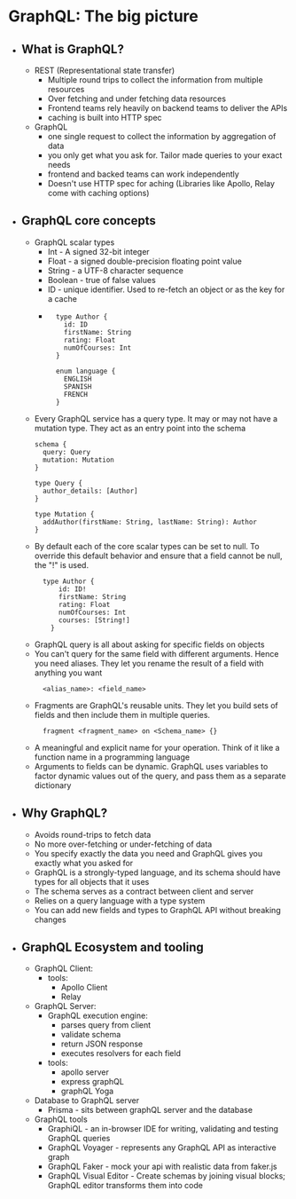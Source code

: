 # GraphQL: The big picture
- ## What is GraphQL?
  - REST (Representational state transfer)
    - Multiple round trips to collect the information from multiple resources
    - Over fetching and under fetching data resources
    - Frontend teams rely heavily on backend teams to deliver the APIs
    - caching is built into HTTP spec
  - GraphQL
    - one single request to collect the information by aggregation of data
    - you only get what you ask for. Tailor made queries to your exact needs
    - frontend and backed teams can work independently
    - Doesn't use HTTP spec for aching (Libraries like Apollo, Relay come with caching options)
- ## GraphQL core concepts
  - GraphQL scalar types
    - Int - A signed 32-bit integer
    - Float - a signed double-precision floating point value
    - String - a UTF-8 character sequence
    - Boolean - true of false values
    - ID - unique identifier. Used to re-fetch an object or as the key for a cache
    - ```
        type Author {
          id: ID
          firstName: String
          rating: Float
          numOfCourses: Int
        }

        enum language {
          ENGLISH
          SPANISH
          FRENCH
        }
      ```
  - Every GraphQL service has a query type. It may or may not have a mutation type. They act as an entry point into the schema
    ```
    schema {
      query: Query
      mutation: Mutation
    }

    type Query {
      author_details: [Author]
    }

    type Mutation {
      addAuthor(firstName: String, lastName: String): Author
    }
    ```
  - By default each of the core scalar types can be set to null. To override this default behavior and ensure that a field cannot be null, the "!" is used.
    ```
      type Author {
          id: ID!
          firstName: String
          rating: Float
          numOfCourses: Int
          courses: [String!]
        }
    ```
  - GraphQL query is all about asking for specific fields on objects
  - You can't query for the same field with different arguments. Hence you need aliases. They let you rename the result of a field with anything you want
    ```
      <alias_name>: <field_name>
    ```
  - Fragments are GraphQL's reusable units. They let you build sets of fields and then include them in multiple queries.
    ```
      fragment <fragment_name> on <Schema_name> {}
    ```
  - A meaningful and explicit name for your operation. Think of it like a function name in a programming language
  - Arguments to fields can be dynamic. GraphQL uses variables to factor dynamic values out of the query, and pass them as a separate dictionary
- ## Why GraphQL?
  - Avoids round-trips to fetch data
  - No more over-fetching or under-fetching of data
  - You specify exactly the data you need and GraphQL gives you exactly what you asked for
  - GraphQL is a strongly-typed language, and its schema should have types for all objects that it uses
  - The schema serves as a contract between client and server
  - Relies on a query language with a type system
  - You can add new fields and types to GraphQL API without breaking changes
- ## GraphQL Ecosystem and tooling
  - GraphQL Client:
    - tools:
      - Apollo Client
      - Relay
  - GraphQL Server:
    - GraphQL execution engine:
      - parses query from client
      - validate schema
      - return JSON response
      - executes resolvers for each field
    - tools:
      - apollo server
      - express graphQL
      - graphQL Yoga
  - Database to GraphQL server
    - Prisma - sits between graphQL server and the database
  - GraphQL tools
    - GraphiQL - an in-browser IDE for writing, validating and testing GraphQL queries
    - GraphQL Voyager - represents any GraphQL API as interactive graph
    - GraphQL Faker - mock your api with realistic data from faker.js
    - GraphQL Visual Editor - Create schemas by joining visual blocks; GraphQL editor transforms them into code
